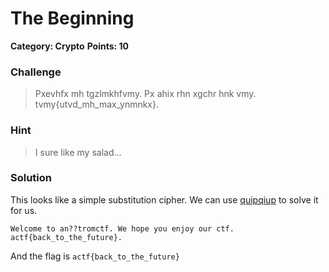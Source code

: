 # The Beginning
**Category: Crypto**
**Points: 10**

### Challenge
> Pxevhfx mh tgzlmkhfvmy. Px ahix rhn xgchr hnk vmy. tvmy{utvd_mh_max_ynmnkx}.

### Hint
> I sure like my salad... 

### Solution
This looks like a simple substitution cipher.
We can use [quipqiup](http://quipqiup.com/) to solve it for us.
	
	Welcome to an??tromctf. We hope you enjoy our ctf. actf{back_to_the_future}.

And the flag is `actf{back_to_the_future}`